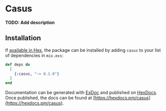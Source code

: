 # Casus

**TODO: Add description**

## Installation

If [available in Hex](https://hex.pm/docs/publish), the package can be installed
by adding `casus` to your list of dependencies in `mix.exs`:

```elixir
def deps do
  [
    {:casus, "~> 0.1.0"}
  ]
end
```

Documentation can be generated with [ExDoc](https://github.com/elixir-lang/ex_doc)
and published on [HexDocs](https://hexdocs.pm). Once published, the docs can
be found at [https://hexdocs.pm/casus](https://hexdocs.pm/casus).

